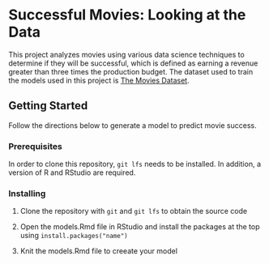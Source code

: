 # Successful Movies: Looking at the Data

This project analyzes movies using various data science techniques to determine if they will be successful, which is defined as earning a revenue greater than three times the production budget.  The dataset used to train the models used in this project is [The Movies Dataset](https://www.kaggle.com/datasets/rounakbanik/the-movies-dataset?select=movies_metadata.csv).

## Getting Started

Follow the directions below to generate a model to predict movie success.

### Prerequisites

In order to clone this repository, ```git lfs``` needs to be installed.  In addition, a version of R and RStudio are required.

### Installing

1. Clone the repository with ```git``` and ```git lfs``` to obtain the source code

2. Open the models.Rmd file in RStudio and install the packages at the top using ```install.packages("name")```

3. Knit the models.Rmd file to creeate your model
